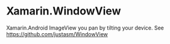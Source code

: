 # Xamarin.WindowView
Xamarin.Android ImageView you pan by tilting your device. See https://github.com/justasm/WindowView
